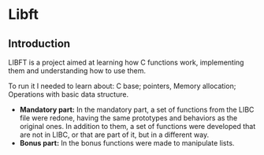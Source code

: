 # Libft

## Introduction

LIBFT is a project aimed at learning how C functions work, implementing them and understanding how to use them.

To run it I needed to learn about:
C base;
pointers,
Memory allocation;
Operations with basic data structure.

* **Mandatory part:** In the mandatory part, a set of functions from the LIBC file were redone, having the same prototypes and behaviors as the original ones. In addition to them, a set of functions were developed that are not in LIBC, or that are part of it, but in a different way.
* **Bonus part:** In the bonus functions were made to manipulate lists.
